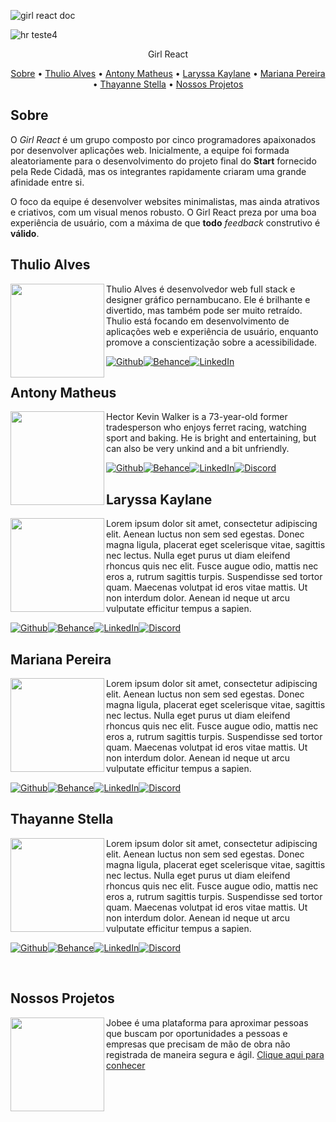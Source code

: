 ![girl react doc](https://user-images.githubusercontent.com/98771718/177056695-6091a165-371a-43c1-8941-16c13e592966.png)

![hr teste4](https://user-images.githubusercontent.com/98771718/177056739-93885350-f858-4f11-b295-fc23721dd9dc.png)

<p align="center">
 Girl React
</p>

<p align="center">
 <a href="#Sobre">Sobre</a> •
 <a href="#Thulio-ALves">Thulio Alves</a> •
 <a href="#Antony-Matheus">Antony Matheus</a> • 
 <a href="#Laryssa-Kaylane">Laryssa Kaylane</a> • 
 <a href="#Mariana-Pereira">Mariana Pereira</a> • 
 <a href="#Thayanne-Stella">Thayanne Stella</a> • 
 <a href="#Nossos-Projetos">Nossos Projetos</a>
</p>

## Sobre

O *Girl React* é um grupo composto por cinco programadores apaixonados por desenvolver aplicações web. Inicialmente, a equipe foi formada aleatoriamente para o desenvolvimento do projeto final do **Start** fornecido pela Rede Cidadã, mas os integrantes rapidamente criaram uma grande afinidade entre si. 

O foco da equipe é desenvolver websites minimalistas, mas ainda atrativos e criativos, com um visual menos robusto. O Girl React preza por uma boa experiência de usuário, com a máxima de que **todo** *feedback* construtivo é **válido**.

## Thulio Alves

<img align='left' src='https://avatars.githubusercontent.com/u/98771718?v=4' width="150px;">

Thulio Alves é desenvolvedor web full stack e designer gráfico pernambucano. Ele é brilhante e divertido, mas também pode ser muito retraído. Thulio está focando em desenvolvimento de aplicações web e experiência de usuário, enquanto promove a conscientização sobre a acessibilidade. 

[![Github](https://img.shields.io/badge/GitHub-100000?style=for-the-badge&logo=github&logoColor=white)](https://github.com/raqsanta/)[![Behance](https://img.shields.io/badge/Behance-0054F7?style=for-the-badge&logo=behance&logoColor=white)](https://behance.net/alvess)[![LinkedIn](https://img.shields.io/badge/linkedin-%230077B5.svg?&style=for-the-badge&logo=linkedin&logoColor=white)](https://www.linkedin.com/in/thulio-alves/)

## Antony Matheus

<img align='left' src='https://avatars.githubusercontent.com/u/105078467?v=4' width="150px;">

Hector Kevin Walker is a 73-year-old former tradesperson who enjoys ferret racing, watching sport and baking. He is bright and entertaining, but can also be very unkind and a bit unfriendly. 

[![Github](https://img.shields.io/badge/GitHub-100000?style=for-the-badge&logo=github&logoColor=white)](https://github.com/raqsanta/)[![Behance](https://img.shields.io/badge/Behance-0054F7?style=for-the-badge&logo=behance&logoColor=white)](https://behance.net/)[![LinkedIn](https://img.shields.io/badge/linkedin-%230077B5.svg?&style=for-the-badge&logo=linkedin&logoColor=white)](https://linkedin.com/in/)[![Discord](https://img.shields.io/badge/Discord-7289DA?style=for-the-badge&logo=discord&logoColor=white)](https://dev.to/)

## Laryssa Kaylane

<img align='left' src='https://avatars.githubusercontent.com/u/101149582?v=4' width="150px;">

Lorem ipsum dolor sit amet, consectetur adipiscing elit. Aenean luctus non sem sed egestas. Donec magna ligula, placerat eget scelerisque vitae, sagittis nec lectus. Nulla eget purus ut diam eleifend rhoncus quis nec elit. Fusce augue odio, mattis nec eros a, rutrum sagittis turpis. Suspendisse sed tortor quam. Maecenas volutpat id eros vitae mattis. Ut non interdum dolor. Aenean id neque ut arcu vulputate efficitur tempus a sapien. 

[![Github](https://img.shields.io/badge/GitHub-100000?style=for-the-badge&logo=github&logoColor=white)](https://github.com/raqsanta/)[![Behance](https://img.shields.io/badge/Behance-0054F7?style=for-the-badge&logo=behance&logoColor=white)](https://behance.net/)[![LinkedIn](https://img.shields.io/badge/linkedin-%230077B5.svg?&style=for-the-badge&logo=linkedin&logoColor=white)](https://linkedin.com/in/)[![Discord](https://img.shields.io/badge/Discord-7289DA?style=for-the-badge&logo=discord&logoColor=white)](https://dev.to/)

## Mariana Pereira

<img align='left' src='https://avatars.githubusercontent.com/u/104655761?v=4' width="150px;">

Lorem ipsum dolor sit amet, consectetur adipiscing elit. Aenean luctus non sem sed egestas. Donec magna ligula, placerat eget scelerisque vitae, sagittis nec lectus. Nulla eget purus ut diam eleifend rhoncus quis nec elit. Fusce augue odio, mattis nec eros a, rutrum sagittis turpis. Suspendisse sed tortor quam. Maecenas volutpat id eros vitae mattis. Ut non interdum dolor. Aenean id neque ut arcu vulputate efficitur tempus a sapien. 

[![Github](https://img.shields.io/badge/GitHub-100000?style=for-the-badge&logo=github&logoColor=white)](https://github.com/raqsanta/)[![Behance](https://img.shields.io/badge/Behance-0054F7?style=for-the-badge&logo=behance&logoColor=white)](https://behance.net/)[![LinkedIn](https://img.shields.io/badge/linkedin-%230077B5.svg?&style=for-the-badge&logo=linkedin&logoColor=white)](https://linkedin.com/in/)[![Discord](https://img.shields.io/badge/Discord-7289DA?style=for-the-badge&logo=discord&logoColor=white)](https://dev.to/)

## Thayanne Stella

<img align='left' src='https://avatars.githubusercontent.com/u/102566766?v=4' width="150px;">

Lorem ipsum dolor sit amet, consectetur adipiscing elit. Aenean luctus non sem sed egestas. Donec magna ligula, placerat eget scelerisque vitae, sagittis nec lectus. Nulla eget purus ut diam eleifend rhoncus quis nec elit. Fusce augue odio, mattis nec eros a, rutrum sagittis turpis. Suspendisse sed tortor quam. Maecenas volutpat id eros vitae mattis. Ut non interdum dolor. Aenean id neque ut arcu vulputate efficitur tempus a sapien. 

[![Github](https://img.shields.io/badge/GitHub-100000?style=for-the-badge&logo=github&logoColor=white)](https://github.com/raqsanta/)[![Behance](https://img.shields.io/badge/Behance-0054F7?style=for-the-badge&logo=behance&logoColor=white)](https://behance.net/)[![LinkedIn](https://img.shields.io/badge/linkedin-%230077B5.svg?&style=for-the-badge&logo=linkedin&logoColor=white)](https://linkedin.com/in/)[![Discord](https://img.shields.io/badge/Discord-7289DA?style=for-the-badge&logo=discord&logoColor=white)](https://dev.to/)

<br />

## Nossos Projetos

<img align='left' src='https://user-images.githubusercontent.com/98771718/177063715-a9c7e317-f5c0-4171-b953-0955a40ad426.png' width='150px'>
Jobee é uma plataforma para aproximar pessoas que buscam por oportunidades a pessoas e empresas que precisam de mão de obra não registrada de maneira segura e ágil. <a href='https://github.com/Girl-React/jobee-front-nextjs'>Clique aqui para conhecer</a>
